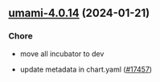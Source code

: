 

## [umami-4.0.14](https://github.com/truecharts/charts/compare/umami-4.0.13...umami-4.0.14) (2024-01-21)

### Chore



- move all incubator to dev

- update metadata in chart.yaml ([#17457](https://github.com/truecharts/charts/issues/17457))